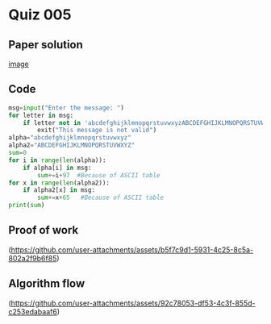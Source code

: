 # Quiz 005

## Paper solution
[image](https://github.com/user-attachments/assets/5bb80aa1-6396-4d84-95e4-b671436dcbc1)

## Code
```.py
msg=input("Enter the message: ")
for letter in msg:
    if letter not in 'abcdefghijklmnopqrstuvwxyzABCDEFGHIJKLMNOPQRSTUVWXYZ -':
        exit("This message is not valid")
alpha="abcdefghijklmnopqrstuvwxyz"
alpha2="ABCDEFGHIJKLMNOPQRSTUVWXYZ"
sum=0
for i in range(len(alpha)):
    if alpha[i] in msg:
        sum+=i+97  #Because of ASCII table
for x in range(len(alpha2)):
    if alpha2[x] in msg:
        sum+=x+65   #Because of ASCII table
print(sum)

```

## Proof of work
(https://github.com/user-attachments/assets/b5f7c9d1-5931-4c25-8c5a-802a2f9b6f85)

## Algorithm flow
(https://github.com/user-attachments/assets/92c78053-df53-4c3f-855d-c253edabaaf6)
